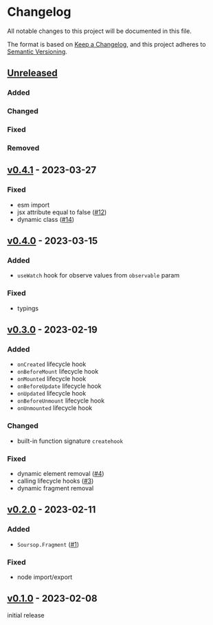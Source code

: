# Changelog

All notable changes to this project will be documented in this file.

The format is based on [Keep a Changelog](https://keepachangelog.com/en/1.0.0/),
and this project adheres to [Semantic Versioning](https://semver.org/spec/v2.0.0.html).

## [Unreleased](https://github.com/natanfeitosa/soursop/compare/v0.4.1...HEAD)

### Added

### Changed

### Fixed

### Removed

## [v0.4.1](https://github.com/natanfeitosa/soursop/compare/v0.4.0...v0.4.1) - 2023-03-27

### Fixed

- esm import
- jsx attribute equal to false ([#12](https://github.com/natanfeitosa/soursop/issues/12))
- dynamic class ([#14](https://github.com/natanfeitosa/soursop/issues/14))

## [v0.4.0](https://github.com/natanfeitosa/soursop/compare/v0.3.0...v0.4.0) - 2023-03-15

### Added

- `useWatch` hook for observe values from `observable` param

### Fixed

- typings

## [v0.3.0](https://github.com/natanfeitosa/soursop/compare/v0.2.0...v0.3.0) - 2023-02-19

### Added

- `onCreated` lifecycle hook
- `onBeforeMount` lifecycle hook
- `onMounted` lifecycle hook
- `onBeforeUpdate` lifecycle hook
- `onUpdated` lifecycle hook
- `onBeforeUnmount` lifecycle hook
- `onUnmounted` lifecycle hook

### Changed

- built-in function signature `createhook`

### Fixed

- dynamic element removal ([#4](https://github.com/natanfeitosa/soursop/issues/4))
- calling lifecycle hooks ([#3](https://github.com/natanfeitosa/soursop/issues/3))
- dynamic fragment removal

## [v0.2.0](https://github.com/natanfeitosa/soursop/compare/v0.1.0...v0.2.0) - 2023-02-11

### Added

- `Soursop.Fragment` ([#1](https://github.com/natanfeitosa/soursop/issues/1))

### Fixed

- node import/export

## [v0.1.0](https://github.com/natanfeitosa/soursop/releases/tag/v0.1.0) - 2023-02-08

initial release
